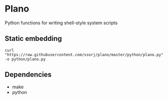 # Plano

Python functions for writing shell-style system scripts

## Static embedding

    curl "https://raw.githubusercontent.com/ssorj/plano/master/python/plano.py" -o python/plano.py

## Dependencies

 - make
 - python
